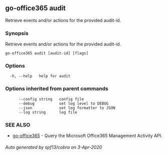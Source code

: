 ## go-office365 audit

Retrieve events and/or actions for the provided audit-id.

### Synopsis

Retrieve events and/or actions for the provided audit-id.

```
go-office365 audit [audit-id] [flags]
```

### Options

```
  -h, --help   help for audit
```

### Options inherited from parent commands

```
      --config string   config file
      --debug           set log level to DEBUG
      --json            set log formatter to JSON
      --log string      log file
```

### SEE ALSO

* [go-office365](go-office365.md)	 - Query the Microsoft Office365 Management Activity API.

###### Auto generated by spf13/cobra on 3-Apr-2020
